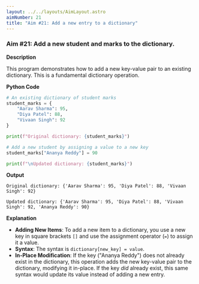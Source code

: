 ```yaml
---
layout: ../../layouts/AimLayout.astro
aimNumber: 21
title: "Aim #21: Add a new entry to a dictionary"
---
```


### Aim #21: Add a new student and marks to the dictionary.

**Description**

This program demonstrates how to add a new key-value pair to an existing dictionary. This is a fundamental dictionary operation.

**Python Code**

```python
# An existing dictionary of student marks
student_marks = {
    "Aarav Sharma": 95,
    "Diya Patel": 88,
    "Vivaan Singh": 92
}

print(f"Original dictionary: {student_marks}")

# Add a new student by assigning a value to a new key
student_marks["Ananya Reddy"] = 90

print(f"\nUpdated dictionary: {student_marks}")
```

**Output**

```text
Original dictionary: {'Aarav Sharma': 95, 'Diya Patel': 88, 'Vivaan Singh': 92}

Updated dictionary: {'Aarav Sharma': 95, 'Diya Patel': 88, 'Vivaan Singh': 92, 'Ananya Reddy': 90}
```

**Explanation**

- **Adding New Items**: To add a new item to a dictionary, you use a new key in square brackets `[]` and use the assignment operator (`=`) to assign it a value.
- **Syntax**: The syntax is `dictionary[new_key] = value`.
- **In-Place Modification**: If the key ("Ananya Reddy") does not already exist in the dictionary, this operation adds the new key-value pair to the dictionary, modifying it in-place. If the key *did* already exist, this same syntax would update its value instead of adding a new entry.
